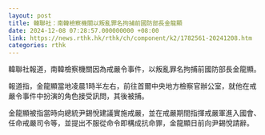 ```yaml
---
layout: post
title: 韓聯社：南韓檢察機關以叛亂罪名拘捕前國防部長金龍顯
date: 2024-12-08 07:28:57.000000000 +08:00
link: https://news.rthk.hk/rthk/ch/component/k2/1782561-20241208.htm
categories: rthk
---
```


韓聯社報道，南韓檢察機關因為戒嚴令事件，以叛亂罪名拘捕前國防部長金龍顯。

報道指，金龍顯當地凌晨1時半左右，前往首爾中央地方檢察官辦公室，就他在戒嚴令事件中扮演的角色接受訊問，其後被捕。

金龍顯被指當時向總統尹錫悅建議實施戒嚴，並在戒嚴期間指揮戒嚴軍進入國會、任命戒嚴司令等，並提出不服從命令即構成抗命罪，金龍顯日前向尹錫悅請辭。
